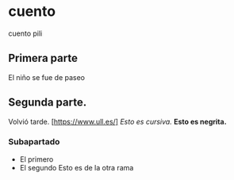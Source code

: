 # cuento
cuento pili
## Primera parte
El niño se fue de paseo
## Segunda parte.
Volvió tarde.
[https://www.ull.es/]
*Esto es cursiva.*
**Esto es negrita.**
### Subapartado
* El primero
* El segundo
Esto es de la otra rama
